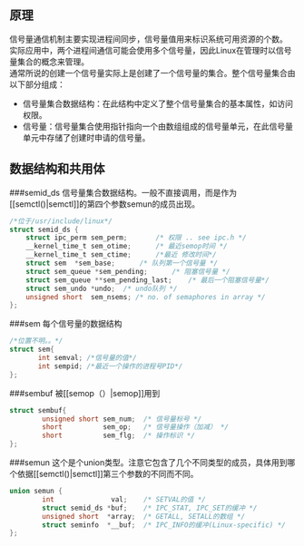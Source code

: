 原理
-----
信号量通信机制主要实现进程间同步，信号量值用来标识系统可用资源的个数。  
实际应用中，两个进程间通信可能会使用多个信号量，因此Linux在管理时以信号量集合的概念来管理。  
通常所说的创建一个信号量实际上是创建了一个信号量的集合。整个信号量集合由以下部分组成：
* 信号量集合数据结构：在此结构中定义了整个信号量集合的基本属性，如访问权限。
* 信号量：信号量集合使用指针指向一个由数组组成的信号量单元，在此信号量单元中存储了创建时申请的信号量。

数据结构和共用体
----------
###semid_ds
信号量集合数据结构。一般不直接调用，而是作为[[semctl()|semctl]]的第四个参数semun的成员出现。
```c
/*位于/usr/include/linux*/
struct semid_ds {
	struct ipc_perm	sem_perm;		/* 权限 .. see ipc.h */
	__kernel_time_t	sem_otime;		/* 最近semop时间 */
	__kernel_time_t	sem_ctime;		/*最近 修改时间*/
	struct sem	*sem_base;		/* 队列第一个信号量 */
	struct sem_queue *sem_pending;		/* 阻塞信号量 */
	struct sem_queue **sem_pending_last;	/* 最后一个阻塞信号量*/
	struct sem_undo	*undo;	/* undo队列 */
	unsigned short	sem_nsems; /* no. of semaphores in array */
};
```
###sem
每个信号量的数据结构
```c
/*位置不明。。*/
struct sem{
       int semval; /*信号量的值*/
       int sempid; /*最近一个操作的进程号PID*/
};
```
###sembuf
被[[semop（）|semop]]用到
```c
struct sembuf{
        unsigned short sem_num;  /* 信号量标号 */
        short          sem_op;   /* 信号量操作（加减） */
        short          sem_flg;  /* 操作标识 */
};
```
###semun
这个是个union类型。注意它包含了几个不同类型的成员，具体用到哪个依据[[semctl()|semctl]]第三个参数的不同而不同。
```c
union semun {
        int              val;    /* SETVAL的值 */
        struct semid_ds *buf;    /* IPC_STAT, IPC_SET的缓冲 */
        unsigned short  *array;  /* GETALL, SETALL的数组 */
        struct seminfo  *__buf;  /* IPC_INFO的缓冲(Linux-specific) */
};
```


